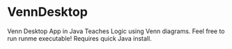 # VennDesktop
Venn Desktop App in Java
Teaches Logic using Venn diagrams. Feel free to run runme executable! Requires quick Java install.
